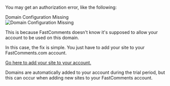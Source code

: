 You may get an authorization error, like the following:

<div class="screenshot white-bg">
    <div class="title">Domain Configuration Missing</div>
    <img class="screenshot-image" src="/images/installation-guides/installation-guide-webflow-step-5.png" alt="Domain Configuration Missing" />
</div>

This is because FastComments doesn't know it's supposed to allow your account to be used on this domain.

In this case, the fix is simple. You just have to add your site to your FastComments.com account.

[Go here to add your site to your account.](https://fastcomments.com/auth/my-account/configure-domains)

Domains are automatically added to your account during the trial period, but this can occur when adding new sites to your FastComments account.
